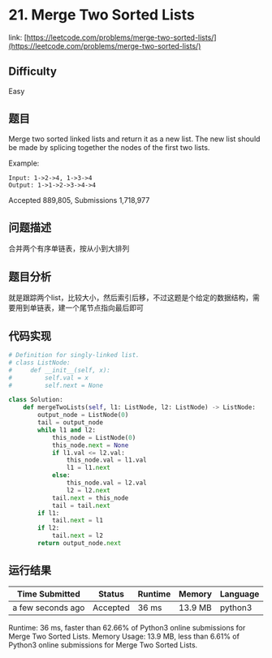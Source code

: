 # 21. Merge Two Sorted Lists

link: [https://leetcode.com/problems/merge-two-sorted-lists/](https://leetcode.com/problems/merge-two-sorted-lists/)

## Difficulty
Easy

## 题目

Merge two sorted linked lists and return it as a new list. The new list should be made by splicing together the nodes of the first two lists.

Example:
```
Input: 1->2->4, 1->3->4
Output: 1->1->2->3->4->4
```

Accepted 889,805, Submissions 1,718,977


## 问题描述
合并两个有序单链表，按从小到大排列

## 题目分析
就是跟踪两个list，比较大小，然后索引后移，不过这题是个给定的数据结构，需要用到单链表，建一个尾节点指向最后即可


## 代码实现

```python
# Definition for singly-linked list.
# class ListNode:
#     def __init__(self, x):
#         self.val = x
#         self.next = None

class Solution:
    def mergeTwoLists(self, l1: ListNode, l2: ListNode) -> ListNode:
        output_node = ListNode(0)
        tail = output_node
        while l1 and l2:
            this_node = ListNode(0)
            this_node.next = None
            if l1.val <= l2.val:
                this_node.val = l1.val
                l1 = l1.next
            else:
                this_node.val = l2.val
                l2 = l2.next
            tail.next = this_node
            tail = tail.next
        if l1:
            tail.next = l1
        if l2:
            tail.next = l2
        return output_node.next
```



## 运行结果

| Time Submitted | Status                                   | Runtime | Memory  | Language |
| -------------- | ---------------------------------------- | ------- | -------- | -------- |
| a few seconds ago |	Accepted	| 36 ms	| 13.9 MB	| python3|

Runtime: 36 ms, faster than 62.66% of Python3 online submissions for Merge Two Sorted Lists.
Memory Usage: 13.9 MB, less than 6.61% of Python3 online submissions for Merge Two Sorted Lists.